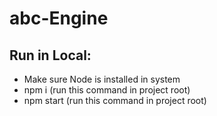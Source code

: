# abc-Engine

## Run in Local:

- Make sure Node is installed in system
- npm i (run this command in project root)
- npm start (run this command in project root)
